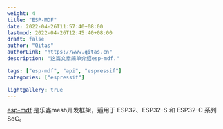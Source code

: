 ```yaml
---
weight: 4
title: "ESP-MDF"
date: 2022-04-26T11:57:40+08:00
lastmod: 2022-04-26T12:45:40+08:00
draft: false
author: "Qitas"
authorLink: "https://www.qitas.cn"
description: "这篇文章简单介绍esp-mdf."

tags: ["esp-mdf", "api", "espressif"]
categories: ["espressif"]

lightgallery: true
---
```



[esp-mdf](https://docs.os-q.com/espidf) 是乐鑫mesh开发框架，适用于 ESP32、ESP32-S 和 ESP32-C 系列 SoC。

